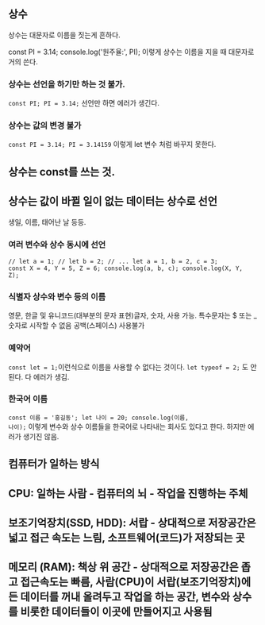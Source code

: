 ## 상수
상수는 대문자로 이름을 짓는게 흔하다.

const PI = 3.14;
console.log('원주율:', PI);
이렇게 상수는 이름을 지을 때 대문자로 거의 쓴다.

### 상수는 선언을 하기만 하는 것 불가.
<code>const PI;
PI = 3.14;</code>
선언만 하면 에러가 생긴다.

### 상수는 값의 변경 불가
<code>const PI = 3.14;
PI = 3.14159</code>
이렇게 let 변수 처럼 바꾸지 못한다.

## 상수는 const를 쓰는 것.

## 상수는 값이 바뀔 일이 없는 데이터는 상수로 선언
생일, 이름, 태어난 날 등등.

### 여러 변수와 상수 동시에 선언
<code>// let a = 1;
// let b = 2;
// ...
let a = 1, b = 2, c = 3;
const X = 4, Y = 5, Z = 6;
console.log(a, b, c);
console.log(X, Y, Z);</code>

### 식별자 상수와 변수 등의 이름
영문, 한글 및 유니코드(대부분의 문자 표현)글자, 숫자, 사용 가능.
특수문자는 $ 또는 _
숫자로 시작할 수 없음
공백(스페이스) 사용불가

### 예약어
<code>const let = 1;</code>이런식으로 이름을 사용할 수 없다는 것이다.
<code>let typeof = 2;</code> 도 안된다. 다 에러가 생김.

### 한국어 이름
<code>const 이름 = '홍길동';
let 나이 = 20;
console.log(이름, 나이);</code>
이렇게 변수와 상수 이름들을 한국어로 나타내는 회사도 있다고 한다. 하지만 에러가 생기진 않음.

## 컴퓨터가 일하는 방식
## CPU: 일하는 사람 - 컴퓨터의 뇌 - 작업을 진행하는 주체

## 보조기억장치(SSD, HDD): 서랍 - 상대적으로 저장공간은 넓고 접근 속도는 느림, 소프트웨어(코드)가 저장되는 곳

## 메모리 (RAM): 책상 위 공간 - 상대적으로 저장공간은 좁고 접근속도는 빠름, 사람(CPU)이 서랍(보조기억장치)에 든 데이터를 꺼내 올려두고 작업을 하는 공간, 변수와 상수를 비롯한 데이터들이 이곳에 만들어지고 사용됨